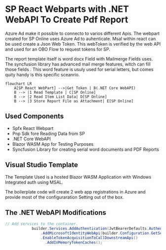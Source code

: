 # SP React Webparts with .NET WebAPI To Create Pdf Report

Azure Ad make it possible to connecto to varios different Apis.
The webpart created for SP Online uses Azure Ad to auhenticate.
Msal within react can be used create a Json Web Token.
This webToken is verified by the web API and used for an OBO Flow to request tokens for SP. 

The report template itself is word docx Field with Mailmerge Fields uses.
The syncfusion library has advanced mail merge features, witch can fill those fields .
This word feature is usuly used for serial letters, but comes quity handy is this specific sceanrio.

```mermaid
flowchart LR
    A[SP React WebPart] -->|Get Token | B(.NET Core WebAPI)
    B --> |1 Read Template | C[SP Online]
    B --> |2 Read Item List Data| D[SP Online]
    B --> |3 Store Report File as Attachment| E[SP Online]    
```

## Used Components
* Spfx React Webpart
* Pnp Sdk fore Reading Data from SP
* .NET Core WebAPI
* Blazor WASM App for Testing Purposes
* Syncfusion Library for creating serial word documents and PDF Reports

## Visual Studio Template
The Template Used is a hosted Blazor WASM Application with Windows Integrated auth using MSAL.

The boilerplate code will create 2 web app registrations in Azure and provide most of the configuraration Setting out of the box.

## The .NET WebAPI Modifications

```C#
// Add services to the container.
            builder.Services.AddAuthentication(JwtBearerDefaults.AuthenticationScheme)
                .AddMicrosoftIdentityWebApi(builder.Configuration.GetSection("AzureAd"))
                .EnableTokenAcquisitionToCallDownstreamApi()
                  .AddInMemoryTokenCaches();

```
  
